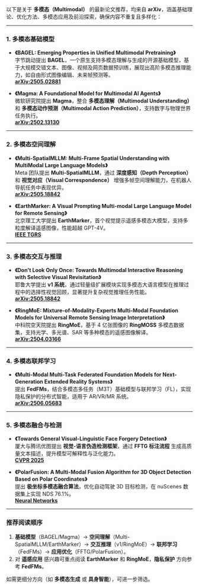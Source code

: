 以下是关于 **多模态（Multimodal）** 的最新论文推荐，均来自 **arXiv**，涵盖基础理论、优化方法、多模态应用及前沿探索，确保内容不重复且多样化：

---

### **1. 多模态基础模型**
- **《BAGEL: Emerging Properties in Unified Multimodal Pretraining》**  
  字节跳动提出 **BAGEL**，一个原生支持多模态理解与生成的开源基础模型，基于大规模交错文本、图像、视频及网页数据预训练，展现出高阶多模态推理能力，如自由形式图像编辑、未来帧预测等。  
  **[arXiv:2505.02881](https://arxiv.org/abs/2505.02881)**   

- **《Magma: A Foundational Model for Multimodal AI Agents》**  
  微软研究院提出 **Magma**，整合 **多模态理解（Multimodal Understanding）** 和 **多模态动作预测（Multimodal Action Prediction）**，支持数字与物理世界任务执行。  
  **[arXiv:2502.13130](https://arxiv.org/abs/2502.13130)**   

---

### **2. 多模态空间理解**
- **《Multi-SpatialMLLM: Multi-Frame Spatial Understanding with MultiModal Large Language Models》**  
  Meta 团队提出 **Multi-SpatialMLLM**，通过 **深度感知（Depth Perception）** 和 **视觉对应（Visual Correspondence）** 增强多帧空间理解能力，在机器人导航任务中表现优异。  
  **[arXiv:2505.18842](https://arxiv.org/abs/2505.18842)**   

- **《EarthMarker: A Visual Prompting Multi-modal Large Language Model for Remote Sensing》**  
  北京理工大学提出 **EarthMarker**，首个视觉提示遥感多模态大模型，支持多粒度解译遥感图像，性能超越 GPT-4V。  
  **[IEEE TGRS](https://ieeexplore.ieee.org/document/10817639)**   

---

### **3. 多模态交互与推理**
- **《Don't Look Only Once: Towards Multimodal Interactive Reasoning with Selective Visual Revisitation》**  
  耶鲁大学提出 **v1 系统**，通过轻量级扩展模块实现多模态大语言模型在推理过程中的选择性视觉回顾，显著提升复杂视觉推理任务性能。  
  **[arXiv:2505.18842](https://arxiv.org/abs/2505.18842)**   

- **《RingMoE: Mixture-of-Modality-Experts Multi-Modal Foundation Models for Universal Remote Sensing Image Interpretation》**  
  中科院空天院提出 **RingMoE**，基于 4 亿张图像的 **RingMOSS** 多模态数据集，支持光学、多光谱、SAR 等多种模态的遥感图像解译。  
  **[arXiv:2504.03166](https://arxiv.org/abs/2504.03166)**   

---

### **4. 多模态联邦学习**
- **《Multi-Modal Multi-Task Federated Foundation Models for Next-Generation Extended Reality Systems》**  
  提出 **FedFMs**，结合多模态多任务（M3T）基础模型与联邦学习（FL），实现隐私保护的分布式智能，适用于 AR/VR/MR 系统。  
  **[arXiv:2506.05683](https://arxiv.org/abs/2506.05683)**   

---

### **5. 多模态融合与检测**
- **《Towards General Visual-Linguistic Face Forgery Detection》**  
  厦大与腾讯优图提出 **视觉-语言伪造检测框架**，通过 **FFTG 标注流程** 生成高质量文本描述，提升模型可解释性与泛化能力。  
  **[CVPR 2025](https://i.ifeng.com/c/8ik0gr4rtpH)**   

- **《PolarFusion: A Multi-Modal Fusion Algorithm for 3D Object Detection Based on Polar Coordinates》**  
  提出 **极坐标多模态融合算法**，优化自动驾驶 3D 目标检测，在 nuScenes 数据集上实现 NDS 76.1%。  
  **[Neural Networks](https://www.ebiotrade.com/newsf/2025-6/20250619001754364.htm)**   

---

### **推荐阅读顺序**  
1. **基础模型**（BAGEL/Magma）→ **空间理解**（Multi-SpatialMLLM/EarthMarker）→ **交互推理**（v1/RingMoE）→ **联邦学习**（FedFMs）→ **应用优化**（FFTG/PolarFusion）。  
2. 对 **遥感应用** 感兴趣可重点阅读 **EarthMarker** 和 **RingMoE**，**隐私保护** 方向参考 **FedFMs**。  

如需更细分方向（如 **多模态生成** 或 **具身智能**），可进一步筛选。